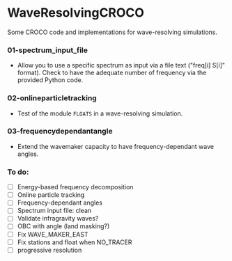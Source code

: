 # WaveResolvingCROCO

Some CROCO code and implementations for wave-resolving simulations.

### 01-spectrum_input_file
- Allow you to use a specific spectrum as input via a file text ("freq[i] S[i]" format). Check to have the adequate number of frequency via the provided Python code.

### 02-onlineparticletracking
- Test of the module ```FLOATS``` in a wave-resolving simulation.

### 03-frequencydependantangle
- Extend the wavemaker capacity to have frequency-dependant wave angles.

### To do: 
- [ ] Energy-based frequency decomposition
- [ ] Online particle tracking
- [ ] Frequency-dependant angles
- [ ] Spectrum input file: clean
- [ ] Validate infragravity waves?
- [ ] OBC with angle (land masking?)
- [ ] Fix WAVE_MAKER_EAST
- [ ] Fix stations and float when NO_TRACER
- [ ] progressive resolution
